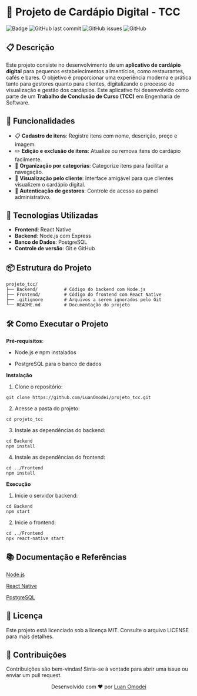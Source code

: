 # 📱 Projeto de Cardápio Digital - TCC

![Badge](https://img.shields.io/badge/status-concluído-green)
![GitHub last commit](https://img.shields.io/github/last-commit/LuanOmodei/projeto_tcc)
![GitHub issues](https://img.shields.io/github/issues/LuanOmodei/projeto_tcc)
![GitHub](https://img.shields.io/github/license/LuanOmodei/projeto_tcc)

## 📋 Descrição

Este projeto consiste no desenvolvimento de um **aplicativo de cardápio digital** para pequenos estabelecimentos alimentícios, como restaurantes, cafés e bares. O objetivo é proporcionar uma experiência moderna e prática tanto para gestores quanto para clientes, digitalizando o processo de visualização e gestão dos cardápios. Este aplicativo foi desenvolvido como parte de um **Trabalho de Conclusão de Curso (TCC)** em Engenharia de Software.

## 🎯 Funcionalidades

- 📋 **Cadastro de itens**: Registre itens com nome, descrição, preço e imagem.
- ✏️ **Edição e exclusão de itens**: Atualize ou remova itens do cardápio facilmente.
- 📂 **Organização por categorias**: Categorize itens para facilitar a navegação.
- 👥 **Visualização pelo cliente**: Interface amigável para que clientes visualizem o cardápio digital.
- 🔐 **Autenticação de gestores**: Controle de acesso ao painel administrativo.

## 🚀 Tecnologias Utilizadas

- **Frontend**: React Native
- **Backend**: Node.js com Express
- **Banco de Dados**: PostgreSQL
- **Controle de versão**: Git e GitHub

## 📦 Estrutura do Projeto

```plaintext
projeto_tcc/
├── Backend/          # Código do backend com Node.js
├── Frontend/         # Código do frontend com React Native
├── .gitignore        # Arquivos a serem ignorados pelo Git
└── README.md         # Documentação do projeto
```
## 🛠️ Como Executar o Projeto

**Pré-requisitos**:

- Node.js e npm instalados

- PostgreSQL para o banco de dados

**Instalação**
1. Clone o repositório:
```
git clone https://github.com/LuanOmodei/projeto_tcc.git
```
2. Acesse a pasta do projeto:

```
cd projeto_tcc
```
3. Instale as dependências do backend:
```
cd Backend
npm install
```

4. Instale as dependências do frontend:
```
cd ../Frontend
npm install
```

**Execução**
1. Inicie o servidor backend:
```
cd Backend
npm start
```
2. Inicie o frontend:
```
cd ../Frontend
npx react-native start
```
## 📚 Documentação e Referências
[Node.js](https://nodejs.org/)

[React Native](https://reactnative.dev/)

[PostgreSQL](https://www.postgresql.org/)

## 📜 Licença
Este projeto está licenciado sob a licença MIT. Consulte o arquivo LICENSE para mais detalhes.

## 🤝 Contribuições
Contribuições são bem-vindas! Sinta-se à vontade para abrir uma issue ou enviar um pull request.

<p align="center"> Desenvolvido com ❤️ por <a href="https://github.com/LuanOmodei">Luan Omodei</a> </p>
